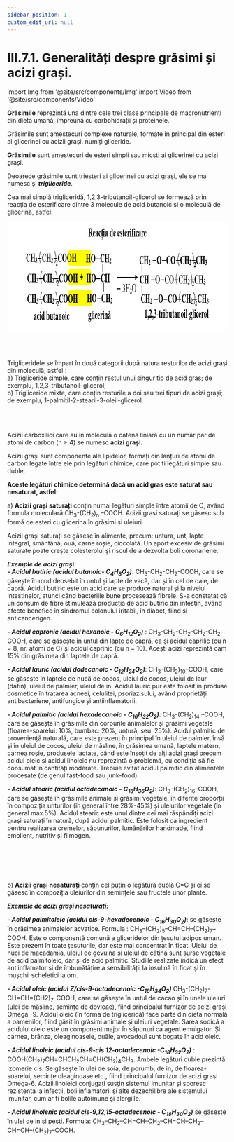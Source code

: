 ```yaml
---
sidebar_position: 1
custom_edit_url: null
---
```


# III.7.1. Generalități despre grăsimi și acizi grași.


import Img from '@site/src/components/Img'
import Video from '@site/src/components/Video'



<div class="alert alert--primary" role="alert">


**Grăsimile** reprezintă una dintre cele trei clase principale de macronutrienți din dieta umană, împreună cu carbohidrații și proteinele.

Grăsimile sunt amestecuri complexe naturale, formate în principal din esteri ai glicerinei cu acizii grași, numiți gliceride.

**Grăsimile** sunt amestecuri de esteri simpli sau micști ai glicerinei cu acizi grași.

Deoarece grăsimile sunt triesteri ai glicerinei cu acizi grași, ele se mai numesc și ***trigliceride***.

Cea mai simplă trigliceridă, 1,2,3-tributanoil-glicerol se formează prin reacția de esterificare dintre 3 molecule de acid butanoic și o moleculă de glicerină, astfel:






<Img className="img-responsive4" src="chimie/clasa11/capitolul3/III-7-1-generalitati-despre-grasimi-si-acizi-grasi-poza1-reactia-de-esterificare.png" width="1000" height="249" lazy={false} />




</div>




<br></br>



<div class="alert alert--primary" role="alert">

Trigliceridele se împart în două categorii după natura resturilor de acizi grași din moleculă, astfel :     
a)	Trigliceride simple, care conțin restul unui singur tip de acid gras; de exemplu, 1,2,3-tributanoil-glicerol;       
b)	Trigliceride mixte, care conțin resturile a doi sau trei tipuri de acizi grași; de exemplu, 1-palmitil-2-stearil-3-oleil-glicerol.



</div>

<br></br>



<div class="alert alert--primary" role="alert">

Acizii carboxilici care au în moleculă o catenă liniară cu un număr par de atomi de carbon (n ≥ 4) se numesc **acizi grași.**

Acizii grași sunt componente ale lipidelor, formați din lanțuri de atomi de carbon legate între ele prin legături chimice, care pot fi legături simple sau duble.

**Aceste legături chimice determină dacă un acid gras este saturat sau nesaturat, astfel:** 

a) **Acizii grași saturați** conțin numai legături simple între atomii de C, având formula moleculară CH<sub>3</sub>-(CH<sub>2</sub>)<sub>n</sub> –COOH. Acizii grași saturați se găsesc sub formă de esteri cu glicerina în grăsimi și uleiuri.



Acizii grași saturați se găsesc în alimente, precum: untura, unt, lapte integral, smântână, ouă, carne roșie, ciocolată. Un aport excesiv de grăsimi saturate poate crește colesterolul și riscul de a dezvolta boli coronariene.

***Exemple de acizi grași:***     
***- Acidul butiric (acidul butanoic- C<sub>4</sub>H<sub>8</sub>O<sub>2</sub>)***: CH<sub>3</sub>-CH<sub>2</sub>-CH<sub>2</sub>-COOH, care se găsește în mod deosebit în untul și lapte de vacă, dar și în cel de oaie, de capră. Acidul butiric este un acid care se produce natural și la nivelul intestinelor, atunci când bacteriile bune procesează fibrele. S-a constatat că un consum de fibre stimulează producția de acid butiric din intestin, având efecte benefice în sindromul colonului iritabil, în diabet, fiind și anticancerigen.     

***- Acidul capronic (acidul hexanoic - C<sub>6</sub>H<sub>12</sub>O<sub>2</sub>)*** : CH<sub>3</sub>-CH<sub>2</sub>-CH<sub>2</sub>-CH<sub>2</sub>-CH<sub>2</sub>-COOH, care se găsește în untul din lapte de capră, ca și acidul caprilic (cu n = 8, nr. atomi de C) și acidul caprinic (cu n = 10). Acești acizi reprezintă cam 15% din grăsimea din laptele de capră.     

***- Acidul lauric (acidul dodecanoic - C<sub>12</sub>H<sub>24</sub>O<sub>2</sub>)***: CH<sub>3</sub>-(CH<sub>2</sub>)<sub>10</sub>–COOH, care se găsește în laptele de nucă de cocos, uleiul de cocos, uleiul de laur (dafin), uleiul de palmier, uleiul de in. Acidul lauric pur este folosit în produse cosmetice în tratarea acneei, celulitei, psoriazisului, având proprietăți antibacteriene, antifungice și antiinflamatorii.     

***- Acidul palmitic (acidul hexadecanoic - C<sub>16</sub>H<sub>32</sub>O<sub>2</sub>)***: CH<sub>3</sub>-(CH<sub>2</sub>)<sub>14</sub> –COOH, care se găsește în grăsimile din corpurile animalelor și grăsimi vegetale (floarea-soarelui: 10%, bumbac: 20%, untură, seu: 25%). Acidul palmitic de proveniență naturală, care este prezent în principal în uleiul de palmier, însă și în uleiul de cocos, uleiul de măsline, în grăsimea umană, laptele matern, carnea roșie, produsele lactate, când este însoțit de alți acizi grași precum acidul oleic și acidul linoleic nu reprezintă o problemă, cu condiția să fie consumat în cantități moderate. Trebuie evitat acidul palmitic din alimentele procesate (de genul fast-food sau junk-food).     

***- Acidul stearic (acidul octadecanoic - C<sub>18</sub>H<sub>36</sub>O<sub>2</sub>)***: CH<sub>3</sub>-(CH<sub>2</sub>)<sub>16</sub>–COOH, care se găsește în grăsimile animale și grăsimi vegetale, în diferite proporții în compoziția unturilor (în general între 28%-45%) și uleiurilor vegetale (în general max.5%). Acidul stearic este unul dintre cei mai răspândiți acizi grași saturați în natură, după acidul palmitic. Este folosit ca ingredient pentru realizarea cremelor, săpunurilor, lumânărilor handmade, fiind emolient, nutritiv și filmogen.


<br></br>
<br></br>



b) **Acizii grași nesaturați** conțin cel puțin o legătură dublă C=C și ei se găsesc în compoziția uleiurilor din semințele sau fructele unor plante.


***Exemple de acizi grași nesaturați:***      

***- Acidul palmitoleic (acidul cis-9-hexadecenoic - C<sub>16</sub>H<sub>30</sub>O<sub>2</sub>)***: se găsește în grăsimea animalelor acvatice. Formula : CH<sub>3</sub>–(CH<sub>2</sub>)<sub>5</sub>–CH=CH–(CH<sub>2</sub>)<sub>7</sub>–COOH. Este o componentă comună a gliceridelor din țesutul adipos uman. Este prezent în toate țesuturile, dar este mai concentrat în ficat. Uleiul de nuci de macadamia, uleiul de gevuina și uleiul de cătină sunt surse vegetale de acid palmitoleic, dar și de acid palmitic. Studiile realizate indică un efect antiinflamator și de îmbunătățire a sensibilității la insulină în ficat și în mușchii scheletici la om.      

***- Acidul oleic (acidul Z/cis-9-octadecenoic -C<sub>18</sub>H<sub>34</sub>O<sub>2</sub>)*** CH<sub>3</sub>-(CH<sub>2</sub>)<sub>7</sub>-CH=CH=(CH2)<sub>7</sub>-COOH, care se găsește în untul de cacao și în unele uleiuri (ulei de măsline, semințe de dovleac), fiind principalul furnizor de acizi grași Omega -9. Acidul oleic (în forma de trigliceridă) face parte din dieta normală a oamenilor, fiind găsit în grăsimi animale și uleiuri vegetale. Sarea sodică a acidului oleic este un component major în săpunuri ca agent emulgator.  Și carnea, brânza, oleaginoasele, ouăle, avocadoul sunt bogate în acid oleic.     

***- Acidul linoleic (acidul cis-9-cis 12-octadecenoic -C<sub>18</sub>H<sub>32</sub>O<sub>2</sub>)*** : COOH(CH<sub>2</sub>)<sub>7</sub>CH=CHCH<sub>2</sub>CH=CH(CH<sub>2</sub>)<sub>4</sub>CH<sub>3</sub>. Ambele legături duble prezintă izomerie cis.  Se găsește în ulei de soia, de porumb, de in, de floarea-soarelui, semințe oleaginoase etc., fiind principalul furnizor de acizi grași Omega-6. Acizii linoleici conjugați susțin sistemul imunitar și sporesc rezistența la infecții, boli inflamatorii și alte dezechilibre ale sistemului imunitar, cum ar fi bolile autoimune și alergiile.      

***- Acidul linolenic (acidul cis-9,12,15-octadecenoic - C<sub>18</sub>H<sub>30</sub>O<sub>2</sub>)*** se găsește în ulei de in și pești. Formula: CH<sub>3</sub>–CH<sub>2</sub>–CH=CH–CH<sub>2</sub>–CH=CH–CH<sub>2</sub>–CH=CH–(CH<sub>2</sub>)<sub>7</sub>–COOH.




</div>

